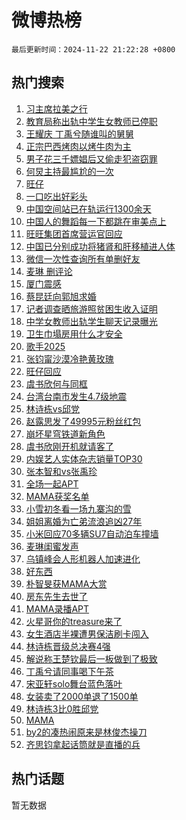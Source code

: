 # 微博热榜

`最后更新时间：2024-11-22 21:22:28 +0800`

## 热门搜索

1. [习主席拉美之行](https://m.weibo.cn/search?containerid=100103type%3D1%26t%3D10%26q%3D%23%E4%B9%A0%E4%B8%BB%E5%B8%AD%E6%8B%89%E7%BE%8E%E4%B9%8B%E8%A1%8C%23&stream_entry_id=51&isnewpage=1&extparam=seat%3D1%26dgr%3D0%26stream_entry_id%3D51%26pos%3D0%26filter_type%3Drealtimehot%26c_type%3D51%26cate%3D10103%26q%3D%2523%25E4%25B9%25A0%25E4%25B8%25BB%25E5%25B8%25AD%25E6%258B%2589%25E7%25BE%258E%25E4%25B9%258B%25E8%25A1%258C%2523%26display_time%3D1732281747%26pre_seqid%3D17322817478550247641479)
1. [教育局称出轨中学生女教师已停职](https://m.weibo.cn/search?containerid=100103type%3D1%26t%3D10%26q%3D%23%E6%95%99%E8%82%B2%E5%B1%80%E7%A7%B0%E5%87%BA%E8%BD%A8%E4%B8%AD%E5%AD%A6%E7%94%9F%E5%A5%B3%E6%95%99%E5%B8%88%E5%B7%B2%E5%81%9C%E8%81%8C%23&stream_entry_id=31&isnewpage=1&extparam=seat%3D1%26dgr%3D0%26pos%3D0%26realpos%3D1%26band_rank%3D1%26flag%3D1%26stream_entry_id%3D31%26lcate%3D5001%26c_type%3D31%26filter_type%3Drealtimehot%26cate%3D5001%26q%3D%2523%25E6%2595%2599%25E8%2582%25B2%25E5%25B1%2580%25E7%25A7%25B0%25E5%2587%25BA%25E8%25BD%25A8%25E4%25B8%25AD%25E5%25AD%25A6%25E7%2594%259F%25E5%25A5%25B3%25E6%2595%2599%25E5%25B8%2588%25E5%25B7%25B2%25E5%2581%259C%25E8%2581%258C%2523%26display_time%3D1732281747%26pre_seqid%3D17322817478550247641479)
1. [王耀庆 丁禹兮随谁叫的舅舅](https://m.weibo.cn/search?containerid=100103type%3D1%26t%3D10%26q%3D%E7%8E%8B%E8%80%80%E5%BA%86+%E4%B8%81%E7%A6%B9%E5%85%AE%E9%9A%8F%E8%B0%81%E5%8F%AB%E7%9A%84%E8%88%85%E8%88%85&stream_entry_id=31&isnewpage=1&extparam=seat%3D1%26dgr%3D0%26pos%3D1%26realpos%3D2%26band_rank%3D2%26flag%3D1%26stream_entry_id%3D31%26lcate%3D5001%26c_type%3D31%26filter_type%3Drealtimehot%26cate%3D5001%26q%3D%25E7%258E%258B%25E8%2580%2580%25E5%25BA%2586%2520%25E4%25B8%2581%25E7%25A6%25B9%25E5%2585%25AE%25E9%259A%258F%25E8%25B0%2581%25E5%258F%25AB%25E7%259A%2584%25E8%2588%2585%25E8%2588%2585%26display_time%3D1732281747%26pre_seqid%3D17322817478550247641479)
1. [正宗巴西烤肉以烤牛肉为主](https://m.weibo.cn/search?containerid=100103type%3D1%26t%3D10%26q%3D%23%E6%AD%A3%E5%AE%97%E5%B7%B4%E8%A5%BF%E7%83%A4%E8%82%89%E4%BB%A5%E7%83%A4%E7%89%9B%E8%82%89%E4%B8%BA%E4%B8%BB%23&stream_entry_id=31&isnewpage=1&extparam=seat%3D1%26dgr%3D0%26pos%3D2%26realpos%3D3%26band_rank%3D3%26flag%3D1%26stream_entry_id%3D31%26lcate%3D5001%26c_type%3D31%26filter_type%3Drealtimehot%26cate%3D5001%26q%3D%2523%25E6%25AD%25A3%25E5%25AE%2597%25E5%25B7%25B4%25E8%25A5%25BF%25E7%2583%25A4%25E8%2582%2589%25E4%25BB%25A5%25E7%2583%25A4%25E7%2589%259B%25E8%2582%2589%25E4%25B8%25BA%25E4%25B8%25BB%2523%26display_time%3D1732281747%26pre_seqid%3D17322817478550247641479)
1. [男子花三千嫖娼后又偷走犯盗窃罪](https://m.weibo.cn/search?containerid=100103type%3D1%26t%3D10%26q%3D%23%E7%94%B7%E5%AD%90%E8%8A%B1%E4%B8%89%E5%8D%83%E5%AB%96%E5%A8%BC%E5%90%8E%E5%8F%88%E5%81%B7%E8%B5%B0%E7%8A%AF%E7%9B%97%E7%AA%83%E7%BD%AA%23&stream_entry_id=31&isnewpage=1&extparam=seat%3D1%26dgr%3D0%26pos%3D3%26realpos%3D4%26band_rank%3D4%26flag%3D1%26stream_entry_id%3D31%26lcate%3D5001%26c_type%3D31%26filter_type%3Drealtimehot%26cate%3D5001%26q%3D%2523%25E7%2594%25B7%25E5%25AD%2590%25E8%258A%25B1%25E4%25B8%2589%25E5%258D%2583%25E5%25AB%2596%25E5%25A8%25BC%25E5%2590%258E%25E5%258F%2588%25E5%2581%25B7%25E8%25B5%25B0%25E7%258A%25AF%25E7%259B%2597%25E7%25AA%2583%25E7%25BD%25AA%2523%26display_time%3D1732281747%26pre_seqid%3D17322817478550247641479)
1. [何炅主持最尴尬的一次](https://m.weibo.cn/search?containerid=100103type%3D1%26t%3D10%26q%3D%E4%BD%95%E7%82%85%E4%B8%BB%E6%8C%81%E6%9C%80%E5%B0%B4%E5%B0%AC%E7%9A%84%E4%B8%80%E6%AC%A1&stream_entry_id=31&isnewpage=1&extparam=seat%3D1%26dgr%3D0%26pos%3D4%26realpos%3D5%26band_rank%3D5%26flag%3D2%26stream_entry_id%3D31%26lcate%3D5001%26c_type%3D31%26filter_type%3Drealtimehot%26cate%3D5001%26q%3D%25E4%25BD%2595%25E7%2582%2585%25E4%25B8%25BB%25E6%258C%2581%25E6%259C%2580%25E5%25B0%25B4%25E5%25B0%25AC%25E7%259A%2584%25E4%25B8%2580%25E6%25AC%25A1%26display_time%3D1732281747%26pre_seqid%3D17322817478550247641479)
1. [旺仔](https://m.weibo.cn/search?containerid=100103type%3D1%26t%3D10%26q%3D%E6%97%BA%E4%BB%94&stream_entry_id=31&isnewpage=1&extparam=seat%3D1%26dgr%3D0%26pos%3D5%26realpos%3D6%26band_rank%3D6%26flag%3D2%26stream_entry_id%3D31%26lcate%3D5001%26c_type%3D31%26filter_type%3Drealtimehot%26cate%3D5001%26q%3D%25E6%2597%25BA%25E4%25BB%2594%26display_time%3D1732281747%26pre_seqid%3D17322817478550247641479)
1. [一口吃出好彩头](https://m.weibo.cn/search?containerid=100103type%3D1%26t%3D10%26q%3D%23%E4%B8%80%E5%8F%A3%E5%90%83%E5%87%BA%E5%A5%BD%E5%BD%A9%E5%A4%B4%23&stream_entry_id=31&isnewpage=1&extparam=seat%3D1%26filter_type%3Drealtimehot%26adid%3D264684%26pos%3D6%26cate%3D5001%26c_type%3D31%26dgr%3D0%26stream_entry_id%3D31%26band_rank%3D7%26lcate%3D5001%26topic_ad%3D1%26is_ad_pos%3D1%26q%3D%2523%25E4%25B8%2580%25E5%258F%25A3%25E5%2590%2583%25E5%2587%25BA%25E5%25A5%25BD%25E5%25BD%25A9%25E5%25A4%25B4%2523%26display_time%3D1732281747%26pre_seqid%3D17322817478550247641479)
1. [中国空间站已在轨运行1300余天](https://m.weibo.cn/search?containerid=100103type%3D1%26t%3D10%26q%3D%23%E4%B8%AD%E5%9B%BD%E7%A9%BA%E9%97%B4%E7%AB%99%E5%B7%B2%E5%9C%A8%E8%BD%A8%E8%BF%90%E8%A1%8C1300%E4%BD%99%E5%A4%A9%23&stream_entry_id=31&isnewpage=1&extparam=seat%3D1%26dgr%3D0%26pos%3D7%26realpos%3D7%26band_rank%3D7%26flag%3D1%26stream_entry_id%3D31%26lcate%3D5001%26c_type%3D31%26filter_type%3Drealtimehot%26cate%3D5001%26q%3D%2523%25E4%25B8%25AD%25E5%259B%25BD%25E7%25A9%25BA%25E9%2597%25B4%25E7%25AB%2599%25E5%25B7%25B2%25E5%259C%25A8%25E8%25BD%25A8%25E8%25BF%2590%25E8%25A1%258C1300%25E4%25BD%2599%25E5%25A4%25A9%2523%26display_time%3D1732281747%26pre_seqid%3D17322817478550247641479)
1. [中国人的舞蹈每一下都跳在审美点上](https://m.weibo.cn/search?containerid=100103type%3D1%26t%3D10%26q%3D%23%E4%B8%AD%E5%9B%BD%E4%BA%BA%E7%9A%84%E8%88%9E%E8%B9%88%E6%AF%8F%E4%B8%80%E4%B8%8B%E9%83%BD%E8%B7%B3%E5%9C%A8%E5%AE%A1%E7%BE%8E%E7%82%B9%E4%B8%8A%23&stream_entry_id=31&isnewpage=1&extparam=seat%3D1%26dgr%3D0%26pos%3D8%26realpos%3D8%26band_rank%3D8%26flag%3D1%26stream_entry_id%3D31%26lcate%3D5001%26c_type%3D31%26filter_type%3Drealtimehot%26cate%3D5001%26q%3D%2523%25E4%25B8%25AD%25E5%259B%25BD%25E4%25BA%25BA%25E7%259A%2584%25E8%2588%259E%25E8%25B9%2588%25E6%25AF%258F%25E4%25B8%2580%25E4%25B8%258B%25E9%2583%25BD%25E8%25B7%25B3%25E5%259C%25A8%25E5%25AE%25A1%25E7%25BE%258E%25E7%2582%25B9%25E4%25B8%258A%2523%26display_time%3D1732281747%26pre_seqid%3D17322817478550247641479)
1. [旺旺集团首席营运官回应](https://m.weibo.cn/search?containerid=100103type%3D1%26t%3D10%26q%3D%23%E6%97%BA%E6%97%BA%E9%9B%86%E5%9B%A2%E9%A6%96%E5%B8%AD%E8%90%A5%E8%BF%90%E5%AE%98%E5%9B%9E%E5%BA%94%23&stream_entry_id=31&isnewpage=1&extparam=seat%3D1%26dgr%3D0%26pos%3D9%26realpos%3D9%26band_rank%3D9%26flag%3D1%26stream_entry_id%3D31%26lcate%3D5001%26c_type%3D31%26filter_type%3Drealtimehot%26cate%3D5001%26q%3D%2523%25E6%2597%25BA%25E6%2597%25BA%25E9%259B%2586%25E5%259B%25A2%25E9%25A6%2596%25E5%25B8%25AD%25E8%2590%25A5%25E8%25BF%2590%25E5%25AE%2598%25E5%259B%259E%25E5%25BA%2594%2523%26display_time%3D1732281747%26pre_seqid%3D17322817478550247641479)
1. [中国已分别成功将猪肾和肝移植进人体](https://m.weibo.cn/search?containerid=100103type%3D1%26t%3D10%26q%3D%23%E4%B8%AD%E5%9B%BD%E5%B7%B2%E5%88%86%E5%88%AB%E6%88%90%E5%8A%9F%E5%B0%86%E7%8C%AA%E8%82%BE%E5%92%8C%E8%82%9D%E7%A7%BB%E6%A4%8D%E8%BF%9B%E4%BA%BA%E4%BD%93%23&stream_entry_id=31&isnewpage=1&extparam=seat%3D1%26dgr%3D0%26pos%3D10%26realpos%3D10%26band_rank%3D10%26flag%3D1%26stream_entry_id%3D31%26lcate%3D5001%26c_type%3D31%26filter_type%3Drealtimehot%26cate%3D5001%26q%3D%2523%25E4%25B8%25AD%25E5%259B%25BD%25E5%25B7%25B2%25E5%2588%2586%25E5%2588%25AB%25E6%2588%2590%25E5%258A%259F%25E5%25B0%2586%25E7%258C%25AA%25E8%2582%25BE%25E5%2592%258C%25E8%2582%259D%25E7%25A7%25BB%25E6%25A4%258D%25E8%25BF%259B%25E4%25BA%25BA%25E4%25BD%2593%2523%26display_time%3D1732281747%26pre_seqid%3D17322817478550247641479)
1. [微信一次性查询所有单删好友](https://m.weibo.cn/search?containerid=100103type%3D1%26t%3D10%26q%3D%23%E5%BE%AE%E4%BF%A1%E4%B8%80%E6%AC%A1%E6%80%A7%E6%9F%A5%E8%AF%A2%E6%89%80%E6%9C%89%E5%8D%95%E5%88%A0%E5%A5%BD%E5%8F%8B%23&stream_entry_id=31&isnewpage=1&extparam=seat%3D1%26dgr%3D0%26pos%3D11%26realpos%3D11%26band_rank%3D11%26flag%3D2%26stream_entry_id%3D31%26lcate%3D5001%26c_type%3D31%26filter_type%3Drealtimehot%26cate%3D5001%26q%3D%2523%25E5%25BE%25AE%25E4%25BF%25A1%25E4%25B8%2580%25E6%25AC%25A1%25E6%2580%25A7%25E6%259F%25A5%25E8%25AF%25A2%25E6%2589%2580%25E6%259C%2589%25E5%258D%2595%25E5%2588%25A0%25E5%25A5%25BD%25E5%258F%258B%2523%26display_time%3D1732281747%26pre_seqid%3D17322817478550247641479)
1. [麦琳 删评论](https://m.weibo.cn/search?containerid=100103type%3D1%26t%3D10%26q%3D%E9%BA%A6%E7%90%B3+%E5%88%A0%E8%AF%84%E8%AE%BA&stream_entry_id=31&isnewpage=1&extparam=seat%3D1%26dgr%3D0%26pos%3D12%26realpos%3D12%26band_rank%3D12%26flag%3D2%26stream_entry_id%3D31%26lcate%3D5001%26c_type%3D31%26filter_type%3Drealtimehot%26cate%3D5001%26q%3D%25E9%25BA%25A6%25E7%2590%25B3%2520%25E5%2588%25A0%25E8%25AF%2584%25E8%25AE%25BA%26display_time%3D1732281747%26pre_seqid%3D17322817478550247641479)
1. [厦门震感](https://m.weibo.cn/search?containerid=100103type%3D1%26t%3D10%26q%3D%E5%8E%A6%E9%97%A8%E9%9C%87%E6%84%9F&stream_entry_id=31&isnewpage=1&extparam=seat%3D1%26dgr%3D0%26pos%3D13%26realpos%3D13%26band_rank%3D13%26flag%3D1%26stream_entry_id%3D31%26lcate%3D5001%26c_type%3D31%26filter_type%3Drealtimehot%26cate%3D5001%26q%3D%25E5%258E%25A6%25E9%2597%25A8%25E9%259C%2587%25E6%2584%259F%26display_time%3D1732281747%26pre_seqid%3D17322817478550247641479)
1. [蔡昆廷向郭旭求婚](https://m.weibo.cn/search?containerid=100103type%3D1%26t%3D10%26q%3D%23%E8%94%A1%E6%98%86%E5%BB%B7%E5%90%91%E9%83%AD%E6%97%AD%E6%B1%82%E5%A9%9A%23&stream_entry_id=31&isnewpage=1&extparam=seat%3D1%26dgr%3D0%26pos%3D14%26realpos%3D14%26band_rank%3D14%26flag%3D1%26stream_entry_id%3D31%26lcate%3D5001%26c_type%3D31%26filter_type%3Drealtimehot%26cate%3D5001%26q%3D%2523%25E8%2594%25A1%25E6%2598%2586%25E5%25BB%25B7%25E5%2590%2591%25E9%2583%25AD%25E6%2597%25AD%25E6%25B1%2582%25E5%25A9%259A%2523%26display_time%3D1732281747%26pre_seqid%3D17322817478550247641479)
1. [记者调查晒旅游照贫困生收入证明](https://m.weibo.cn/search?containerid=100103type%3D1%26t%3D10%26q%3D%23%E8%AE%B0%E8%80%85%E8%B0%83%E6%9F%A5%E6%99%92%E6%97%85%E6%B8%B8%E7%85%A7%E8%B4%AB%E5%9B%B0%E7%94%9F%E6%94%B6%E5%85%A5%E8%AF%81%E6%98%8E%23&stream_entry_id=31&isnewpage=1&extparam=seat%3D1%26dgr%3D0%26pos%3D15%26realpos%3D15%26band_rank%3D15%26flag%3D1%26stream_entry_id%3D31%26lcate%3D5001%26c_type%3D31%26filter_type%3Drealtimehot%26cate%3D5001%26q%3D%2523%25E8%25AE%25B0%25E8%2580%2585%25E8%25B0%2583%25E6%259F%25A5%25E6%2599%2592%25E6%2597%2585%25E6%25B8%25B8%25E7%2585%25A7%25E8%25B4%25AB%25E5%259B%25B0%25E7%2594%259F%25E6%2594%25B6%25E5%2585%25A5%25E8%25AF%2581%25E6%2598%258E%2523%26display_time%3D1732281747%26pre_seqid%3D17322817478550247641479)
1. [中学女教师出轨学生聊天记录曝光](https://m.weibo.cn/search?containerid=100103type%3D1%26t%3D10%26q%3D%23%E4%B8%AD%E5%AD%A6%E5%A5%B3%E6%95%99%E5%B8%88%E5%87%BA%E8%BD%A8%E5%AD%A6%E7%94%9F%E8%81%8A%E5%A4%A9%E8%AE%B0%E5%BD%95%E6%9B%9D%E5%85%89%23&stream_entry_id=31&isnewpage=1&extparam=seat%3D1%26dgr%3D0%26pos%3D16%26realpos%3D16%26band_rank%3D16%26flag%3D1%26stream_entry_id%3D31%26lcate%3D5001%26c_type%3D31%26filter_type%3Drealtimehot%26cate%3D5001%26q%3D%2523%25E4%25B8%25AD%25E5%25AD%25A6%25E5%25A5%25B3%25E6%2595%2599%25E5%25B8%2588%25E5%2587%25BA%25E8%25BD%25A8%25E5%25AD%25A6%25E7%2594%259F%25E8%2581%258A%25E5%25A4%25A9%25E8%25AE%25B0%25E5%25BD%2595%25E6%259B%259D%25E5%2585%2589%2523%26display_time%3D1732281747%26pre_seqid%3D17322817478550247641479)
1. [卫生巾塌房用什么才安全](https://m.weibo.cn/search?containerid=100103type%3D1%26t%3D10%26q%3D%23%E5%8D%AB%E7%94%9F%E5%B7%BE%E5%A1%8C%E6%88%BF%E7%94%A8%E4%BB%80%E4%B9%88%E6%89%8D%E5%AE%89%E5%85%A8%23&stream_entry_id=31&isnewpage=1&extparam=seat%3D1%26dgr%3D0%26pos%3D17%26realpos%3D17%26band_rank%3D17%26flag%3D0%26stream_entry_id%3D31%26lcate%3D5001%26c_type%3D31%26filter_type%3Drealtimehot%26cate%3D5001%26q%3D%2523%25E5%258D%25AB%25E7%2594%259F%25E5%25B7%25BE%25E5%25A1%258C%25E6%2588%25BF%25E7%2594%25A8%25E4%25BB%2580%25E4%25B9%2588%25E6%2589%258D%25E5%25AE%2589%25E5%2585%25A8%2523%26display_time%3D1732281747%26pre_seqid%3D17322817478550247641479)
1. [歌手2025](https://m.weibo.cn/search?containerid=100103type%3D1%26t%3D10%26q%3D%E6%AD%8C%E6%89%8B2025&stream_entry_id=31&isnewpage=1&extparam=seat%3D1%26dgr%3D0%26pos%3D18%26realpos%3D18%26band_rank%3D18%26flag%3D1%26stream_entry_id%3D31%26lcate%3D5001%26c_type%3D31%26filter_type%3Drealtimehot%26cate%3D5001%26q%3D%25E6%25AD%258C%25E6%2589%258B2025%26display_time%3D1732281747%26pre_seqid%3D17322817478550247641479)
1. [张钧甯沙漠冷艳黄玫瑰](https://m.weibo.cn/search?containerid=100103type%3D1%26t%3D10%26q%3D%E5%BC%A0%E9%92%A7%E7%94%AF%E6%B2%99%E6%BC%A0%E5%86%B7%E8%89%B3%E9%BB%84%E7%8E%AB%E7%91%B0&stream_entry_id=31&isnewpage=1&extparam=seat%3D1%26dgr%3D0%26pos%3D19%26realpos%3D19%26band_rank%3D19%26flag%3D1%26stream_entry_id%3D31%26lcate%3D5001%26c_type%3D31%26filter_type%3Drealtimehot%26cate%3D5001%26q%3D%25E5%25BC%25A0%25E9%2592%25A7%25E7%2594%25AF%25E6%25B2%2599%25E6%25BC%25A0%25E5%2586%25B7%25E8%2589%25B3%25E9%25BB%2584%25E7%258E%25AB%25E7%2591%25B0%26display_time%3D1732281747%26pre_seqid%3D17322817478550247641479)
1. [旺仔回应](https://m.weibo.cn/search?containerid=100103type%3D1%26t%3D10%26q%3D%23%E6%97%BA%E4%BB%94%E5%9B%9E%E5%BA%94%23&stream_entry_id=31&isnewpage=1&extparam=seat%3D1%26dgr%3D0%26pos%3D20%26realpos%3D20%26band_rank%3D20%26flag%3D0%26stream_entry_id%3D31%26lcate%3D5001%26c_type%3D31%26filter_type%3Drealtimehot%26cate%3D5001%26q%3D%2523%25E6%2597%25BA%25E4%25BB%2594%25E5%259B%259E%25E5%25BA%2594%2523%26display_time%3D1732281747%26pre_seqid%3D17322817478550247641479)
1. [虞书欣何与同框](https://m.weibo.cn/search?containerid=100103type%3D1%26t%3D10%26q%3D%23%E8%99%9E%E4%B9%A6%E6%AC%A3%E4%BD%95%E4%B8%8E%E5%90%8C%E6%A1%86%23&stream_entry_id=31&isnewpage=1&extparam=seat%3D1%26dgr%3D0%26pos%3D21%26realpos%3D21%26band_rank%3D21%26flag%3D1%26stream_entry_id%3D31%26lcate%3D5001%26c_type%3D31%26filter_type%3Drealtimehot%26cate%3D5001%26q%3D%2523%25E8%2599%259E%25E4%25B9%25A6%25E6%25AC%25A3%25E4%25BD%2595%25E4%25B8%258E%25E5%2590%258C%25E6%25A1%2586%2523%26display_time%3D1732281747%26pre_seqid%3D17322817478550247641479)
1. [台湾台南市发生4.7级地震](https://m.weibo.cn/search?containerid=100103type%3D1%26t%3D10%26q%3D%23%E5%8F%B0%E6%B9%BE%E5%8F%B0%E5%8D%97%E5%B8%82%E5%8F%91%E7%94%9F4.7%E7%BA%A7%E5%9C%B0%E9%9C%87%23&stream_entry_id=31&isnewpage=1&extparam=seat%3D1%26dgr%3D0%26pos%3D22%26realpos%3D22%26band_rank%3D22%26flag%3D1%26stream_entry_id%3D31%26lcate%3D5001%26c_type%3D31%26filter_type%3Drealtimehot%26cate%3D5001%26q%3D%2523%25E5%258F%25B0%25E6%25B9%25BE%25E5%258F%25B0%25E5%258D%2597%25E5%25B8%2582%25E5%258F%2591%25E7%2594%259F4.7%25E7%25BA%25A7%25E5%259C%25B0%25E9%259C%2587%2523%26display_time%3D1732281747%26pre_seqid%3D17322817478550247641479)
1. [林诗栋vs邱党](https://m.weibo.cn/search?containerid=100103type%3D1%26t%3D10%26q%3D%23%E6%9E%97%E8%AF%97%E6%A0%8Bvs%E9%82%B1%E5%85%9A%23&stream_entry_id=31&isnewpage=1&extparam=seat%3D1%26dgr%3D0%26pos%3D23%26realpos%3D23%26band_rank%3D23%26flag%3D1%26stream_entry_id%3D31%26lcate%3D5001%26c_type%3D31%26filter_type%3Drealtimehot%26cate%3D5001%26q%3D%2523%25E6%259E%2597%25E8%25AF%2597%25E6%25A0%258Bvs%25E9%2582%25B1%25E5%2585%259A%2523%26display_time%3D1732281747%26pre_seqid%3D17322817478550247641479)
1. [赵露思发了49995元粉丝红包](https://m.weibo.cn/search?containerid=100103type%3D1%26t%3D10%26q%3D%23%E8%B5%B5%E9%9C%B2%E6%80%9D%E5%8F%91%E4%BA%8649995%E5%85%83%E7%B2%89%E4%B8%9D%E7%BA%A2%E5%8C%85%23&stream_entry_id=31&isnewpage=1&extparam=seat%3D1%26dgr%3D0%26pos%3D24%26realpos%3D24%26band_rank%3D24%26flag%3D2%26stream_entry_id%3D31%26lcate%3D5001%26c_type%3D31%26filter_type%3Drealtimehot%26cate%3D5001%26q%3D%2523%25E8%25B5%25B5%25E9%259C%25B2%25E6%2580%259D%25E5%258F%2591%25E4%25BA%258649995%25E5%2585%2583%25E7%25B2%2589%25E4%25B8%259D%25E7%25BA%25A2%25E5%258C%2585%2523%26display_time%3D1732281747%26pre_seqid%3D17322817478550247641479)
1. [崩坏星穹铁道新角色](https://m.weibo.cn/search?containerid=100103type%3D1%26t%3D10%26q%3D%E5%B4%A9%E5%9D%8F%E6%98%9F%E7%A9%B9%E9%93%81%E9%81%93%E6%96%B0%E8%A7%92%E8%89%B2&stream_entry_id=31&isnewpage=1&extparam=seat%3D1%26dgr%3D0%26pos%3D25%26realpos%3D25%26band_rank%3D25%26flag%3D1%26stream_entry_id%3D31%26lcate%3D5001%26c_type%3D31%26filter_type%3Drealtimehot%26cate%3D5001%26q%3D%25E5%25B4%25A9%25E5%259D%258F%25E6%2598%259F%25E7%25A9%25B9%25E9%2593%2581%25E9%2581%2593%25E6%2596%25B0%25E8%25A7%2592%25E8%2589%25B2%26display_time%3D1732281747%26pre_seqid%3D17322817478550247641479)
1. [虞书欣刚开机就请客了](https://m.weibo.cn/search?containerid=100103type%3D1%26t%3D10%26q%3D%23%E8%99%9E%E4%B9%A6%E6%AC%A3%E5%88%9A%E5%BC%80%E6%9C%BA%E5%B0%B1%E8%AF%B7%E5%AE%A2%E4%BA%86%23&stream_entry_id=31&isnewpage=1&extparam=seat%3D1%26dgr%3D0%26pos%3D26%26realpos%3D26%26band_rank%3D26%26flag%3D1%26stream_entry_id%3D31%26lcate%3D5001%26c_type%3D31%26filter_type%3Drealtimehot%26cate%3D5001%26q%3D%2523%25E8%2599%259E%25E4%25B9%25A6%25E6%25AC%25A3%25E5%2588%259A%25E5%25BC%2580%25E6%259C%25BA%25E5%25B0%25B1%25E8%25AF%25B7%25E5%25AE%25A2%25E4%25BA%2586%2523%26display_time%3D1732281747%26pre_seqid%3D17322817478550247641479)
1. [内娱艺人实体杂志销量TOP30](https://m.weibo.cn/search?containerid=100103type%3D1%26t%3D10%26q%3D%23%E5%86%85%E5%A8%B1%E8%89%BA%E4%BA%BA%E5%AE%9E%E4%BD%93%E6%9D%82%E5%BF%97%E9%94%80%E9%87%8FTOP30%23&stream_entry_id=31&isnewpage=1&extparam=seat%3D1%26dgr%3D0%26pos%3D27%26realpos%3D27%26band_rank%3D27%26flag%3D1%26stream_entry_id%3D31%26lcate%3D5001%26c_type%3D31%26filter_type%3Drealtimehot%26cate%3D5001%26q%3D%2523%25E5%2586%2585%25E5%25A8%25B1%25E8%2589%25BA%25E4%25BA%25BA%25E5%25AE%259E%25E4%25BD%2593%25E6%259D%2582%25E5%25BF%2597%25E9%2594%2580%25E9%2587%258FTOP30%2523%26display_time%3D1732281747%26pre_seqid%3D17322817478550247641479)
1. [张本智和vs张禹珍](https://m.weibo.cn/search?containerid=100103type%3D1%26t%3D10%26q%3D%E5%BC%A0%E6%9C%AC%E6%99%BA%E5%92%8Cvs%E5%BC%A0%E7%A6%B9%E7%8F%8D&stream_entry_id=31&isnewpage=1&extparam=seat%3D1%26dgr%3D0%26pos%3D28%26realpos%3D28%26band_rank%3D28%26flag%3D1%26stream_entry_id%3D31%26lcate%3D5001%26c_type%3D31%26filter_type%3Drealtimehot%26cate%3D5001%26q%3D%25E5%25BC%25A0%25E6%259C%25AC%25E6%2599%25BA%25E5%2592%258Cvs%25E5%25BC%25A0%25E7%25A6%25B9%25E7%258F%258D%26display_time%3D1732281747%26pre_seqid%3D17322817478550247641479)
1. [全场一起APT](https://m.weibo.cn/search?containerid=100103type%3D1%26t%3D10%26q%3D%23%E5%85%A8%E5%9C%BA%E4%B8%80%E8%B5%B7APT%23&stream_entry_id=31&isnewpage=1&extparam=seat%3D1%26dgr%3D0%26pos%3D29%26realpos%3D29%26band_rank%3D29%26flag%3D1%26stream_entry_id%3D31%26lcate%3D5001%26c_type%3D31%26filter_type%3Drealtimehot%26cate%3D5001%26q%3D%2523%25E5%2585%25A8%25E5%259C%25BA%25E4%25B8%2580%25E8%25B5%25B7APT%2523%26display_time%3D1732281747%26pre_seqid%3D17322817478550247641479)
1. [MAMA获奖名单](https://m.weibo.cn/search?containerid=100103type%3D1%26t%3D10%26q%3D%23MAMA%E8%8E%B7%E5%A5%96%E5%90%8D%E5%8D%95%23&stream_entry_id=31&isnewpage=1&extparam=seat%3D1%26dgr%3D0%26pos%3D30%26realpos%3D30%26band_rank%3D30%26flag%3D0%26stream_entry_id%3D31%26lcate%3D5001%26c_type%3D31%26filter_type%3Drealtimehot%26cate%3D5001%26q%3D%2523MAMA%25E8%258E%25B7%25E5%25A5%2596%25E5%2590%258D%25E5%258D%2595%2523%26display_time%3D1732281747%26pre_seqid%3D17322817478550247641479)
1. [小雪初冬看一场九寨沟的雪](https://m.weibo.cn/search?containerid=100103type%3D1%26t%3D10%26q%3D%23%E5%B0%8F%E9%9B%AA%E5%88%9D%E5%86%AC%E7%9C%8B%E4%B8%80%E5%9C%BA%E4%B9%9D%E5%AF%A8%E6%B2%9F%E7%9A%84%E9%9B%AA%23&stream_entry_id=31&isnewpage=1&extparam=seat%3D1%26dgr%3D0%26pos%3D31%26realpos%3D31%26band_rank%3D31%26flag%3D0%26stream_entry_id%3D31%26lcate%3D5001%26c_type%3D31%26filter_type%3Drealtimehot%26cate%3D5001%26q%3D%2523%25E5%25B0%258F%25E9%259B%25AA%25E5%2588%259D%25E5%2586%25AC%25E7%259C%258B%25E4%25B8%2580%25E5%259C%25BA%25E4%25B9%259D%25E5%25AF%25A8%25E6%25B2%259F%25E7%259A%2584%25E9%259B%25AA%2523%26display_time%3D1732281747%26pre_seqid%3D17322817478550247641479)
1. [姐姐离婚为亡弟流浪追凶27年](https://m.weibo.cn/search?containerid=100103type%3D1%26t%3D10%26q%3D%23%E5%A7%90%E5%A7%90%E7%A6%BB%E5%A9%9A%E4%B8%BA%E4%BA%A1%E5%BC%9F%E6%B5%81%E6%B5%AA%E8%BF%BD%E5%87%B627%E5%B9%B4%23&stream_entry_id=31&isnewpage=1&extparam=seat%3D1%26dgr%3D0%26pos%3D32%26realpos%3D32%26band_rank%3D32%26flag%3D0%26stream_entry_id%3D31%26lcate%3D5001%26c_type%3D31%26filter_type%3Drealtimehot%26cate%3D5001%26q%3D%2523%25E5%25A7%2590%25E5%25A7%2590%25E7%25A6%25BB%25E5%25A9%259A%25E4%25B8%25BA%25E4%25BA%25A1%25E5%25BC%259F%25E6%25B5%2581%25E6%25B5%25AA%25E8%25BF%25BD%25E5%2587%25B627%25E5%25B9%25B4%2523%26display_time%3D1732281747%26pre_seqid%3D17322817478550247641479)
1. [小米回应70多辆SU7自动泊车撞墙](https://m.weibo.cn/search?containerid=100103type%3D1%26t%3D10%26q%3D%23%E5%B0%8F%E7%B1%B3%E5%9B%9E%E5%BA%9470%E5%A4%9A%E8%BE%86SU7%E8%87%AA%E5%8A%A8%E6%B3%8A%E8%BD%A6%E6%92%9E%E5%A2%99%23&stream_entry_id=31&isnewpage=1&extparam=seat%3D1%26dgr%3D0%26pos%3D33%26realpos%3D33%26band_rank%3D33%26flag%3D1%26stream_entry_id%3D31%26lcate%3D5001%26c_type%3D31%26filter_type%3Drealtimehot%26cate%3D5001%26q%3D%2523%25E5%25B0%258F%25E7%25B1%25B3%25E5%259B%259E%25E5%25BA%259470%25E5%25A4%259A%25E8%25BE%2586SU7%25E8%2587%25AA%25E5%258A%25A8%25E6%25B3%258A%25E8%25BD%25A6%25E6%2592%259E%25E5%25A2%2599%2523%26display_time%3D1732281747%26pre_seqid%3D17322817478550247641479)
1. [麦琳闺蜜发声](https://m.weibo.cn/search?containerid=100103type%3D1%26t%3D10%26q%3D%23%E9%BA%A6%E7%90%B3%E9%97%BA%E8%9C%9C%E5%8F%91%E5%A3%B0%23&stream_entry_id=31&isnewpage=1&extparam=seat%3D1%26dgr%3D0%26pos%3D34%26realpos%3D34%26band_rank%3D34%26flag%3D1%26stream_entry_id%3D31%26lcate%3D5001%26c_type%3D31%26filter_type%3Drealtimehot%26cate%3D5001%26q%3D%2523%25E9%25BA%25A6%25E7%2590%25B3%25E9%2597%25BA%25E8%259C%259C%25E5%258F%2591%25E5%25A3%25B0%2523%26display_time%3D1732281747%26pre_seqid%3D17322817478550247641479)
1. [乌镇峰会人形机器人加速进化](https://m.weibo.cn/search?containerid=100103type%3D1%26t%3D10%26q%3D%23%E4%B9%8C%E9%95%87%E5%B3%B0%E4%BC%9A%E4%BA%BA%E5%BD%A2%E6%9C%BA%E5%99%A8%E4%BA%BA%E5%8A%A0%E9%80%9F%E8%BF%9B%E5%8C%96%23&stream_entry_id=31&isnewpage=1&extparam=seat%3D1%26dgr%3D0%26pos%3D35%26realpos%3D35%26band_rank%3D35%26flag%3D1%26stream_entry_id%3D31%26lcate%3D5001%26c_type%3D31%26filter_type%3Drealtimehot%26cate%3D5001%26q%3D%2523%25E4%25B9%258C%25E9%2595%2587%25E5%25B3%25B0%25E4%25BC%259A%25E4%25BA%25BA%25E5%25BD%25A2%25E6%259C%25BA%25E5%2599%25A8%25E4%25BA%25BA%25E5%258A%25A0%25E9%2580%259F%25E8%25BF%259B%25E5%258C%2596%2523%26display_time%3D1732281747%26pre_seqid%3D17322817478550247641479)
1. [好东西](https://m.weibo.cn/search?containerid=100103type%3D1%26t%3D10%26q%3D%E5%A5%BD%E4%B8%9C%E8%A5%BF&stream_entry_id=31&isnewpage=1&extparam=seat%3D1%26dgr%3D0%26pos%3D36%26realpos%3D36%26band_rank%3D36%26flag%3D0%26stream_entry_id%3D31%26lcate%3D5001%26c_type%3D31%26filter_type%3Drealtimehot%26cate%3D5001%26q%3D%25E5%25A5%25BD%25E4%25B8%259C%25E8%25A5%25BF%26display_time%3D1732281747%26pre_seqid%3D17322817478550247641479)
1. [朴智旻获MAMA大赏](https://m.weibo.cn/search?containerid=100103type%3D1%26t%3D10%26q%3D%23%E6%9C%B4%E6%99%BA%E6%97%BB%E8%8E%B7MAMA%E5%A4%A7%E8%B5%8F%23&stream_entry_id=31&isnewpage=1&extparam=seat%3D1%26dgr%3D0%26pos%3D37%26realpos%3D37%26band_rank%3D37%26flag%3D1%26stream_entry_id%3D31%26lcate%3D5001%26c_type%3D31%26filter_type%3Drealtimehot%26cate%3D5001%26q%3D%2523%25E6%259C%25B4%25E6%2599%25BA%25E6%2597%25BB%25E8%258E%25B7MAMA%25E5%25A4%25A7%25E8%25B5%258F%2523%26display_time%3D1732281747%26pre_seqid%3D17322817478550247641479)
1. [房东先生去世了](https://m.weibo.cn/search?containerid=100103type%3D1%26t%3D10%26q%3D%23%E6%88%BF%E4%B8%9C%E5%85%88%E7%94%9F%E5%8E%BB%E4%B8%96%E4%BA%86%23&stream_entry_id=31&isnewpage=1&extparam=seat%3D1%26dgr%3D0%26pos%3D38%26realpos%3D38%26band_rank%3D38%26flag%3D0%26stream_entry_id%3D31%26lcate%3D5001%26c_type%3D31%26filter_type%3Drealtimehot%26cate%3D5001%26q%3D%2523%25E6%2588%25BF%25E4%25B8%259C%25E5%2585%2588%25E7%2594%259F%25E5%258E%25BB%25E4%25B8%2596%25E4%25BA%2586%2523%26display_time%3D1732281747%26pre_seqid%3D17322817478550247641479)
1. [MAMA录播APT](https://m.weibo.cn/search?containerid=100103type%3D1%26t%3D10%26q%3D%23MAMA%E5%BD%95%E6%92%ADAPT%23&stream_entry_id=31&isnewpage=1&extparam=seat%3D1%26dgr%3D0%26pos%3D39%26realpos%3D39%26band_rank%3D39%26flag%3D1%26stream_entry_id%3D31%26lcate%3D5001%26c_type%3D31%26filter_type%3Drealtimehot%26cate%3D5001%26q%3D%2523MAMA%25E5%25BD%2595%25E6%2592%25ADAPT%2523%26display_time%3D1732281747%26pre_seqid%3D17322817478550247641479)
1. [火星哥你的treasure来了](https://m.weibo.cn/search?containerid=100103type%3D1%26t%3D10%26q%3D%E7%81%AB%E6%98%9F%E5%93%A5%E4%BD%A0%E7%9A%84treasure%E6%9D%A5%E4%BA%86&stream_entry_id=31&isnewpage=1&extparam=seat%3D1%26dgr%3D0%26pos%3D40%26realpos%3D40%26band_rank%3D40%26flag%3D0%26stream_entry_id%3D31%26lcate%3D5001%26c_type%3D31%26filter_type%3Drealtimehot%26cate%3D5001%26q%3D%25E7%2581%25AB%25E6%2598%259F%25E5%2593%25A5%25E4%25BD%25A0%25E7%259A%2584treasure%25E6%259D%25A5%25E4%25BA%2586%26display_time%3D1732281747%26pre_seqid%3D17322817478550247641479)
1. [女生酒店半裸遭男保洁刷卡闯入](https://m.weibo.cn/search?containerid=100103type%3D1%26t%3D10%26q%3D%23%E5%A5%B3%E7%94%9F%E9%85%92%E5%BA%97%E5%8D%8A%E8%A3%B8%E9%81%AD%E7%94%B7%E4%BF%9D%E6%B4%81%E5%88%B7%E5%8D%A1%E9%97%AF%E5%85%A5%23&stream_entry_id=31&isnewpage=1&extparam=seat%3D1%26dgr%3D0%26pos%3D41%26realpos%3D41%26band_rank%3D41%26flag%3D0%26stream_entry_id%3D31%26lcate%3D5001%26c_type%3D31%26filter_type%3Drealtimehot%26cate%3D5001%26q%3D%2523%25E5%25A5%25B3%25E7%2594%259F%25E9%2585%2592%25E5%25BA%2597%25E5%258D%258A%25E8%25A3%25B8%25E9%2581%25AD%25E7%2594%25B7%25E4%25BF%259D%25E6%25B4%2581%25E5%2588%25B7%25E5%258D%25A1%25E9%2597%25AF%25E5%2585%25A5%2523%26display_time%3D1732281747%26pre_seqid%3D17322817478550247641479)
1. [林诗栋晋级总决赛4强](https://m.weibo.cn/search?containerid=100103type%3D1%26t%3D10%26q%3D%23%E6%9E%97%E8%AF%97%E6%A0%8B%E6%99%8B%E7%BA%A7%E6%80%BB%E5%86%B3%E8%B5%9B4%E5%BC%BA%23&stream_entry_id=31&isnewpage=1&extparam=seat%3D1%26dgr%3D0%26pos%3D42%26realpos%3D42%26band_rank%3D42%26flag%3D1%26stream_entry_id%3D31%26lcate%3D5001%26c_type%3D31%26filter_type%3Drealtimehot%26cate%3D5001%26q%3D%2523%25E6%259E%2597%25E8%25AF%2597%25E6%25A0%258B%25E6%2599%258B%25E7%25BA%25A7%25E6%2580%25BB%25E5%2586%25B3%25E8%25B5%259B4%25E5%25BC%25BA%2523%26display_time%3D1732281747%26pre_seqid%3D17322817478550247641479)
1. [解说称王楚钦最后一板做到了极致](https://m.weibo.cn/search?containerid=100103type%3D1%26t%3D10%26q%3D%23%E8%A7%A3%E8%AF%B4%E7%A7%B0%E7%8E%8B%E6%A5%9A%E9%92%A6%E6%9C%80%E5%90%8E%E4%B8%80%E6%9D%BF%E5%81%9A%E5%88%B0%E4%BA%86%E6%9E%81%E8%87%B4%23&stream_entry_id=31&isnewpage=1&extparam=seat%3D1%26dgr%3D0%26pos%3D43%26realpos%3D43%26band_rank%3D43%26flag%3D0%26stream_entry_id%3D31%26lcate%3D5001%26c_type%3D31%26filter_type%3Drealtimehot%26cate%3D5001%26q%3D%2523%25E8%25A7%25A3%25E8%25AF%25B4%25E7%25A7%25B0%25E7%258E%258B%25E6%25A5%259A%25E9%2592%25A6%25E6%259C%2580%25E5%2590%258E%25E4%25B8%2580%25E6%259D%25BF%25E5%2581%259A%25E5%2588%25B0%25E4%25BA%2586%25E6%259E%2581%25E8%2587%25B4%2523%26display_time%3D1732281747%26pre_seqid%3D17322817478550247641479)
1. [丁禹兮请同事喝下午茶](https://m.weibo.cn/search?containerid=100103type%3D1%26t%3D10%26q%3D%23%E4%B8%81%E7%A6%B9%E5%85%AE%E8%AF%B7%E5%90%8C%E4%BA%8B%E5%96%9D%E4%B8%8B%E5%8D%88%E8%8C%B6%23&stream_entry_id=31&isnewpage=1&extparam=seat%3D1%26dgr%3D0%26pos%3D44%26realpos%3D44%26band_rank%3D44%26flag%3D1%26stream_entry_id%3D31%26lcate%3D5001%26c_type%3D31%26filter_type%3Drealtimehot%26cate%3D5001%26q%3D%2523%25E4%25B8%2581%25E7%25A6%25B9%25E5%2585%25AE%25E8%25AF%25B7%25E5%2590%258C%25E4%25BA%258B%25E5%2596%259D%25E4%25B8%258B%25E5%258D%2588%25E8%258C%25B6%2523%26display_time%3D1732281747%26pre_seqid%3D17322817478550247641479)
1. [宋亚轩solo舞台蓝色落叶](https://m.weibo.cn/search?containerid=100103type%3D1%26t%3D10%26q%3D%23%E5%AE%8B%E4%BA%9A%E8%BD%A9solo%E8%88%9E%E5%8F%B0%E8%93%9D%E8%89%B2%E8%90%BD%E5%8F%B6%23&stream_entry_id=31&isnewpage=1&extparam=seat%3D1%26dgr%3D0%26pos%3D45%26realpos%3D45%26band_rank%3D45%26flag%3D1%26stream_entry_id%3D31%26lcate%3D5001%26c_type%3D31%26filter_type%3Drealtimehot%26cate%3D5001%26q%3D%2523%25E5%25AE%258B%25E4%25BA%259A%25E8%25BD%25A9solo%25E8%2588%259E%25E5%258F%25B0%25E8%2593%259D%25E8%2589%25B2%25E8%2590%25BD%25E5%258F%25B6%2523%26display_time%3D1732281747%26pre_seqid%3D17322817478550247641479)
1. [女装卖了2000单退了1500单](https://m.weibo.cn/search?containerid=100103type%3D1%26t%3D10%26q%3D%23%E5%A5%B3%E8%A3%85%E5%8D%96%E4%BA%862000%E5%8D%95%E9%80%80%E4%BA%861500%E5%8D%95%23&stream_entry_id=31&isnewpage=1&extparam=seat%3D1%26dgr%3D0%26pos%3D46%26realpos%3D46%26band_rank%3D46%26flag%3D0%26stream_entry_id%3D31%26lcate%3D5001%26c_type%3D31%26filter_type%3Drealtimehot%26cate%3D5001%26q%3D%2523%25E5%25A5%25B3%25E8%25A3%2585%25E5%258D%2596%25E4%25BA%25862000%25E5%258D%2595%25E9%2580%2580%25E4%25BA%25861500%25E5%258D%2595%2523%26display_time%3D1732281747%26pre_seqid%3D17322817478550247641479)
1. [林诗栋3比0胜邱党](https://m.weibo.cn/search?containerid=100103type%3D1%26t%3D10%26q%3D%23%E6%9E%97%E8%AF%97%E6%A0%8B3%E6%AF%940%E8%83%9C%E9%82%B1%E5%85%9A%23&stream_entry_id=31&isnewpage=1&extparam=seat%3D1%26dgr%3D0%26pos%3D47%26realpos%3D47%26band_rank%3D47%26flag%3D1%26stream_entry_id%3D31%26lcate%3D5001%26c_type%3D31%26filter_type%3Drealtimehot%26cate%3D5001%26q%3D%2523%25E6%259E%2597%25E8%25AF%2597%25E6%25A0%258B3%25E6%25AF%25940%25E8%2583%259C%25E9%2582%25B1%25E5%2585%259A%2523%26display_time%3D1732281747%26pre_seqid%3D17322817478550247641479)
1. [MAMA](https://m.weibo.cn/search?containerid=100103type%3D1%26t%3D10%26q%3DMAMA&stream_entry_id=31&isnewpage=1&extparam=seat%3D1%26dgr%3D0%26pos%3D48%26realpos%3D48%26band_rank%3D48%26flag%3D0%26stream_entry_id%3D31%26lcate%3D5001%26c_type%3D31%26filter_type%3Drealtimehot%26cate%3D5001%26q%3DMAMA%26display_time%3D1732281747%26pre_seqid%3D17322817478550247641479)
1. [by2的凑热闹原来是林俊杰操刀](https://m.weibo.cn/search?containerid=100103type%3D1%26t%3D10%26q%3Dby2%E7%9A%84%E5%87%91%E7%83%AD%E9%97%B9%E5%8E%9F%E6%9D%A5%E6%98%AF%E6%9E%97%E4%BF%8A%E6%9D%B0%E6%93%8D%E5%88%80&stream_entry_id=31&isnewpage=1&extparam=seat%3D1%26dgr%3D0%26pos%3D49%26realpos%3D49%26band_rank%3D49%26flag%3D1%26stream_entry_id%3D31%26lcate%3D5001%26c_type%3D31%26filter_type%3Drealtimehot%26cate%3D5001%26q%3Dby2%25E7%259A%2584%25E5%2587%2591%25E7%2583%25AD%25E9%2597%25B9%25E5%258E%259F%25E6%259D%25A5%25E6%2598%25AF%25E6%259E%2597%25E4%25BF%258A%25E6%259D%25B0%25E6%2593%258D%25E5%2588%2580%26display_time%3D1732281747%26pre_seqid%3D17322817478550247641479)
1. [齐思钧拿起话筒就是直播的兵](https://m.weibo.cn/search?containerid=100103type%3D1%26t%3D10%26q%3D%E9%BD%90%E6%80%9D%E9%92%A7%E6%8B%BF%E8%B5%B7%E8%AF%9D%E7%AD%92%E5%B0%B1%E6%98%AF%E7%9B%B4%E6%92%AD%E7%9A%84%E5%85%B5&stream_entry_id=31&isnewpage=1&extparam=seat%3D1%26dgr%3D0%26pos%3D50%26realpos%3D50%26band_rank%3D50%26flag%3D1%26stream_entry_id%3D31%26lcate%3D5001%26c_type%3D31%26filter_type%3Drealtimehot%26cate%3D5001%26q%3D%25E9%25BD%2590%25E6%2580%259D%25E9%2592%25A7%25E6%258B%25BF%25E8%25B5%25B7%25E8%25AF%259D%25E7%25AD%2592%25E5%25B0%25B1%25E6%2598%25AF%25E7%259B%25B4%25E6%2592%25AD%25E7%259A%2584%25E5%2585%25B5%26display_time%3D1732281747%26pre_seqid%3D17322817478550247641479)

## 热门话题

暂无数据
